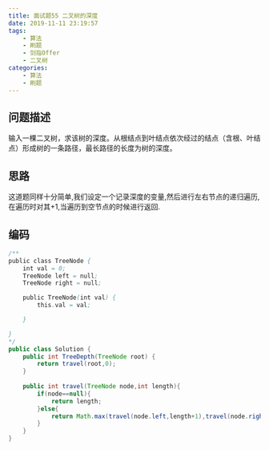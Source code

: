 ```yaml
---
title: 面试题55 二叉树的深度
date: 2019-11-11 23:19:57
tags:
	- 算法
	- 刷题
	- 剑指Offer
    - 二叉树
categories:
	- 算法
	- 刷题
---
```


## 问题描述

 输入一棵二叉树，求该树的深度。从根结点到叶结点依次经过的结点（含根、叶结点）形成树的一条路径，最长路径的长度为树的深度。 

<!--more-->

## 思路

这道题同样十分简单,我们设定一个记录深度的变量,然后进行左右节点的递归遍历,在遍历时对其+1,当遍历到空节点的时候进行返回.

## 编码

```java
/**
public class TreeNode {
    int val = 0;
    TreeNode left = null;
    TreeNode right = null;

    public TreeNode(int val) {
        this.val = val;

    }

}
*/
public class Solution {
    public int TreeDepth(TreeNode root) {
        return travel(root,0);
    }
    
    public int travel(TreeNode node,int length){
        if(node==null){
            return length;
        }else{
            return Math.max(travel(node.left,length+1),travel(node.right,length+1));
        }
    }
}
```

